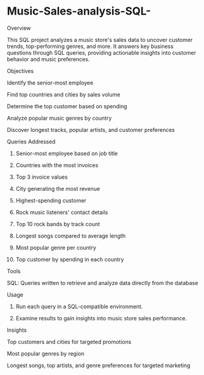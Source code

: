# Music-Sales-analysis-SQL-
Overview

This SQL project analyzes a music store's sales data to uncover customer trends, top-performing genres, and more. It answers key business questions through SQL queries, providing actionable insights into customer behavior and music preferences.

Objectives

Identify the senior-most employee

Find top countries and cities by sales volume

Determine the top customer based on spending

Analyze popular music genres by country

Discover longest tracks, popular artists, and customer preferences


Queries Addressed

1. Senior-most employee based on job title


2. Countries with the most invoices


3. Top 3 invoice values


4. City generating the most revenue


5. Highest-spending customer


6. Rock music listeners' contact details


7. Top 10 rock bands by track count


8. Longest songs compared to average length


9. Most popular genre per country


10. Top customer by spending in each country



Tools

SQL: Queries written to retrieve and analyze data directly from the database


Usage

1. Run each query in a SQL-compatible environment.


2. Examine results to gain insights into music store sales performance.



Insights

Top customers and cities for targeted promotions

Most popular genres by region

Longest songs, top artists, and genre preferences for targeted marketing
